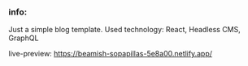 ### info:

Just a simple blog template. Used technology: React, Headless CMS, GraphQL

live-preview: https://beamish-sopapillas-5e8a00.netlify.app/



